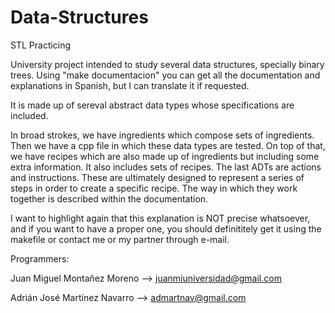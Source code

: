 # Data-Structures
STL Practicing

University project intended to study several data structures, specially binary trees.
Using "make documentacion" you can get all the documentation and explanations in Spanish, 
but I can translate it if requested.

It is made up of sereval abstract data types whose specifications are included.

In broad strokes, we have ingredients which compose sets of ingredients. Then we have a cpp file in which
these data types are tested.
On top of that, we have recipes which are also made up of ingredients but including some extra information.
It also includes sets of recipes.
The last ADTs are actions and instructions. These are ultimately designed to represent a series of steps in order
to create a specific recipe. The way in which they work together is described within the documentation.

I want to highlight again that this explanation is NOT precise whatsoever, and if you want to have a proper one, you should definititely
get it using the makefile or contact me or my partner through e-mail.

Programmers:

Juan Miguel Montañez Moreno --> juanmiuniversidad@gmail.com

Adrián José Martínez Navarro --> admartnav@gmail.com
